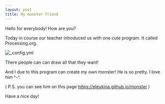 ```yaml
---
layout: post
title: My monster friend
---
```



Hello for everybody! How are you?

Today in course our teacher introduced us with one cute program. It called Processing.org. 

![_config.yml](http://www.creativeapplications.net/wp-content/uploads/2010/08/processing00.png)

There people can can draw all that they want!

And I due to this program can create my own monster! He is so pretty. I love him ^-^.

( P.S. you can see him on this page https://eleukina.github.io/monster )

Have a nice day!
